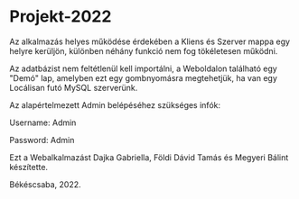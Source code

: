 # Projekt-2022

Az alkalmazás helyes működése érdekében a Kliens és Szerver mappa egy helyre kerüljön, különben néhány funkció nem fog tökéletesen működni.

Az adatbázist nem feltétlenül kell importálni, a Weboldalon található egy "Demó" lap, amelyben ezt egy gombnyomásra megtehetjük, ha van egy Locálisan futó MySQL szerverünk.

Az alapértelmezett Admin belépéséhez szükséges infók:

Username: Admin

Password: Admin


Ezt a Webalkalmazást Dajka Gabriella, Földi Dávid Tamás és Megyeri Bálint készítette.

Békéscsaba, 2022.
